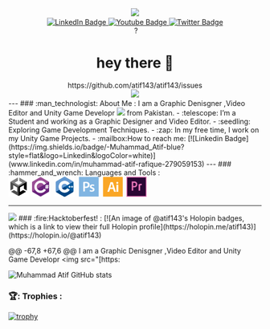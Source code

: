<div id="header" align="center">
  <img src="https://media.giphy.com/media/M9gbBd9nbDrOTu1Mqx/giphy.gif" width="100"/>
  <div id="badges">
  <a href="www.linkedin.com/in/muhammad-atif-rafique-279059153">
    <img src="https://img.shields.io/badge/LinkedIn-blue?style=for-the-badge&logo=linkedin&logoColor=white" alt="LinkedIn Badge"/>
  </a>
  <a href="your-youtube-URL">
    <img src="https://img.shields.io/badge/YouTube-red?style=for-the-badge&logo=youtube&logoColor=white" alt="Youtube Badge"/>
  </a>
  <a href="your-twitter-URL">
    <img src="https://img.shields.io/badge/Twitter-blue?style=for-the-badge&logo=twitter&logoColor=white" alt="Twitter Badge"/>
  </a>
</div>
<img src="https://komarev.com/ghpvc/?username=atif143&style=flat-square&color=blue" alt=""/>
?<h1>
  hey there 👋
</h1>https://github.com/atif143/atif143/issues
</div>
<div align="center">
  <img src="https://images.squarespace-cdn.com/content/v1/5e5ae71a84c054209740dee2/1599154214047-CKM89ZQMQTQBBUNCBYI3/090320_Final.gif" width="250"/>
</div>
---
### :man_technologist: About Me :
I am a Graphic Denisgner ,Video Editor and Unity Game Developr <img src="[https://media.giphy.com/media/WUlplcMpOCEmTGBtBW/giphy.gif](https://media.giphy.com/media/fAD9SMlNWp0k84Ra1G/giphy.gif)" width="30"> from Pakistan.
- :telescope: I’m a Student and working as a Graphic Designer and Video Editor.
- :seedling: Exploring Game Development Techniques.
- :zap: In my free time, I work on my Unity Game Projects.
- :mailbox:How to reach me: [![Linkedin Badge](https://img.shields.io/badge/-Muhammad_Atif-blue?style=flat&logo=Linkedin&logoColor=white)](www.linkedin.com/in/muhammad-atif-rafique-279059153)
---
### :hammer_and_wrench: Languages and Tools :
 <div>
   <img id="unity-icon" src="https://github.com/devicons/devicon/blob/master/icons/unity/unity-original.svg" title="Unity" alt="Unity" width="40" height="40"/>
 <img src="https://github.com/devicons/devicon/blob/master/icons/csharp/csharp-original.svg" title="C#" alt="C#" width="40" height="40"/>&nbsp;
   <img src="https://github.com/devicons/devicon/blob/master/icons/cplusplus/cplusplus-original.svg" title="C++" alt="C++" width="40" height="40"/>&nbsp;
  <img src="https://github.com/devicons/devicon/blob/master/icons/photoshop/photoshop-plain.svg" title="Adobe Photoshop" alt="Adobe Photoshop" width="40" height="40"/>&nbsp;
  <img src="https://github.com/devicons/devicon/blob/master/icons/illustrator/illustrator-plain.svg" title="Adobe Illustrator" alt="Adobe Illustrator" width="40" height="40"/>&nbsp;
  <img src="https://github.com/devicons/devicon/blob/master/icons/premierepro/premierepro-original.svg" title="Adobe Premierpro" alt="Adobe Premierpro" width="40" color="pink" height="40"/>&nbsp;
</div>

---

<img src="https://hacktoberfest.com/_next/static/media/logo-hacktoberfest--horizontal.ebc5fdc8.svg"  />
### :fire:Hacktoberfest! :
[![An image of @atif143's Holopin badges, which is a link to view their full Holopin profile](https://holopin.me/atif143)](https://holopin.io/@atif143)


@@ -67,8 +67,6 @@ I am a Graphic Denisgner ,Video Editor and Unity Game Developr <img src="[https:

![Muhammad Atif GitHub stats](https://github-readme-stats.vercel.app/api?username=atif143&show_icons=true&theme=radical)

### 🏆: Trophies :

[![trophy](https://github-profile-trophy.vercel.app/?username=atif143&theme=onedark)](https://github.com/ryo-ma/github-profile-trophy)
